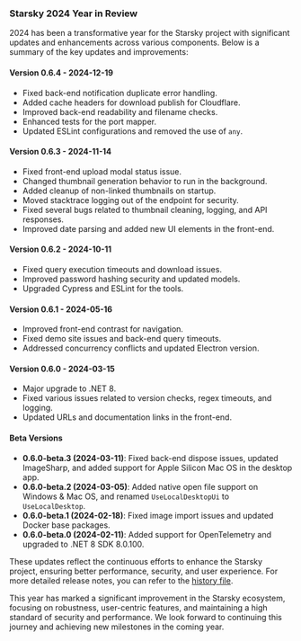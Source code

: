 ### Starsky 2024 Year in Review

2024 has been a transformative year for the Starsky project with significant updates and enhancements across various components. Below is a summary of the key updates and improvements:

#### Version 0.6.4 - 2024-12-19
- Fixed back-end notification duplicate error handling.
- Added cache headers for download publish for Cloudflare.
- Improved back-end readability and filename checks.
- Enhanced tests for the port mapper.
- Updated ESLint configurations and removed the use of `any`.

#### Version 0.6.3 - 2024-11-14
- Fixed front-end upload modal status issue.
- Changed thumbnail generation behavior to run in the background.
- Added cleanup of non-linked thumbnails on startup.
- Moved stacktrace logging out of the endpoint for security.
- Fixed several bugs related to thumbnail cleaning, logging, and API responses.
- Improved date parsing and added new UI elements in the front-end.

#### Version 0.6.2 - 2024-10-11
- Fixed query execution timeouts and download issues.
- Improved password hashing security and updated models.
- Upgraded Cypress and ESLint for the tools.

#### Version 0.6.1 - 2024-05-16
- Improved front-end contrast for navigation.
- Fixed demo site issues and back-end query timeouts.
- Addressed concurrency conflicts and updated Electron version.

#### Version 0.6.0 - 2024-03-15
- Major upgrade to .NET 8.
- Fixed various issues related to version checks, regex timeouts, and logging.
- Updated URLs and documentation links in the front-end.

#### Beta Versions
- **0.6.0-beta.3 (2024-03-11)**: Fixed back-end dispose issues, updated ImageSharp, and added support for Apple Silicon Mac OS in the desktop app.
- **0.6.0-beta.2 (2024-03-05)**: Added native open file support on Windows & Mac OS, and renamed `UseLocalDesktopUi` to `UseLocalDesktop`.
- **0.6.0-beta.1 (2024-02-18)**: Fixed image import issues and updated Docker base packages.
- **0.6.0-beta.0 (2024-02-11)**: Added support for OpenTelemetry and upgraded to .NET 8 SDK 8.0.100.

These updates reflect the continuous efforts to enhance the Starsky project, ensuring better performance, security, and user experience. For more detailed release notes, you can refer to the [history file](https://github.com/qdraw/starsky/blob/e5b16cd83a1dada4066e7c909a272bd6f5b47589/history.md).

This year has marked a significant improvement in the Starsky ecosystem, focusing on robustness, user-centric features, and maintaining a high standard of security and performance. We look forward to continuing this journey and achieving new milestones in the coming year.

